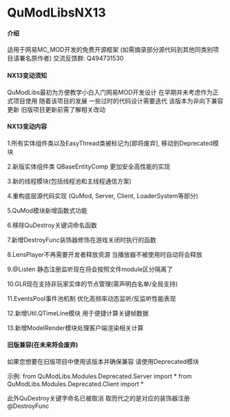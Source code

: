 # QuModLibsNX13

#### 介绍
适用于网易MC_MOD开发的免费开源框架 (如需摘录部分源代码到其他同类别项目请署名原作者)
交流反馈群: Q494731530

#### NX13变动须知
QuModLibs最初为方便教学小白入门网易MOD开发设计 在早期并未考虑作为正式项目使用
随着该项目的发展 一些过时的代码设计需要迭代 该版本为非向下兼容更新 旧版项目更新前需了解相关改动

#### NX13变动内容
1.所有实体组件类以及EasyThread类被标记为[即将废弃], 移动到Deprecated模块

2.新版实体组件类 QBaseEntityComp 更加安全高性能的实现

3.新的线程模块(包括线程池和主线程通信方案)

4.重构底层源代码实现 (QuMod, Server, Client, LoaderSystem等部分)

5.QuMod模块新增函数式功能

6.移除QuDestroy关键词命名函数

7.新增DestroyFunc装饰器修饰在游戏关闭时执行的函数

8.LensPlayer不再需要开发者释放资源 当播放器不被使用时自动将会释放

9.@Listen 静态注册监听现在将会按照文件module区分隔离了

10.GLR现在支持非玩家实体的节点管理(需声明白名单/全局支持)

11.EventsPool事件池机制 优化高频率动态监听/反监听性能表现

12.新增Util.QTimeLine模块 用于便捷计算关键帧数据

13.新增ModelRender模块处理客户端渲染相关计算

#### 旧版兼容(在未来将会废弃)
如果您想要在旧版项目中使用该版本并确保兼容 请使用Deprecated模块

示例:
from QuModLibs.Modules.Deprecated.Server import *
from QuModLibs.Modules.Deprecated.Client import *

此外QuDestroy关键字命名已被取消 取而代之的是对应的装饰器注册@DestroyFunc